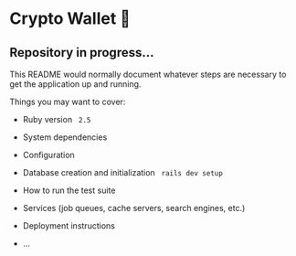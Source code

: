 # Crypto Wallet :construction:

## Repository in progress...

This README would normally document whatever steps are necessary to get the
application up and running.

Things you may want to cover:

* Ruby version
<code> 2.5 </code>

* System dependencies

* Configuration

* Database creation and initialization
<code> rails dev setup </code>

* How to run the test suite

* Services (job queues, cache servers, search engines, etc.)

* Deployment instructions

* ...
